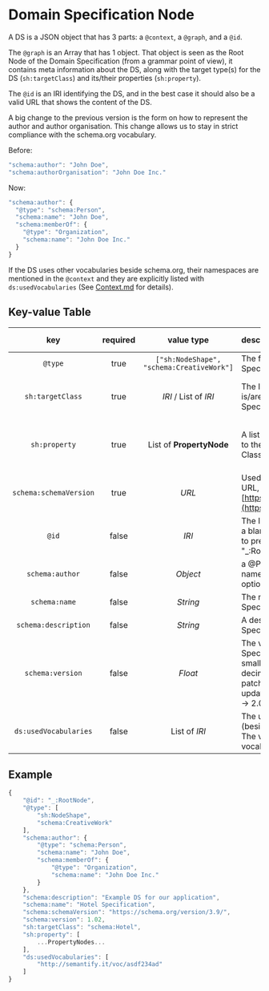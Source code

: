 # Domain Specification Node

A DS is a JSON object that has 3 parts: a `@context`, a `@graph`, and a `@id`.

The `@graph` is an Array that has 1 object. That object is seen as the Root Node of the Domain Specification \(from a grammar point of view\), it contains meta information about the DS, along with the target type\(s\) for the DS \(`sh:targetClass`\) and its/their properties \(`sh:property`\).

The `@id` is an IRI identifying the DS, and in the best case it should also be a valid URL that shows the content of the DS.

A big change to the previous version is the form on how to represent the author and author organisation. This change allows us to stay in strict compliance with the schema.org vocabulary.

Before:

```javascript
"schema:author": "John Doe",
"schema:authorOrganisation": "John Doe Inc."
```

Now:

```javascript
"schema:author": {
  "@type": "schema:Person",
  "schema:name": "John Doe",
  "schema:memberOf": {
    "@type": "Organization",
    "schema:name": "John Doe Inc."
  }
}
```

If the DS uses other vocabularies beside schema.org, their namespaces are mentioned in the `@context` and they are explicitly listed with `ds:usedVocabularies` \(See [Context.md](context.md) for details\).

## Key-value Table

| key | required | value type | description | related error |
| :---: | :---: | :---: | :--- | :---: |
| `@type` | true | `["sh:NodeShape", "schema:CreativeWork"]` | The fixed type for a Domain Specification |  |
| `sh:targetClass` | true | _IRI_ / List of _IRI_ | The IRI\(s\) of the class\(es\) that is/are restricted by this Domain Specification | Non-conform target @type |
| `sh:property` | true | List of **PropertyNode** | A list of PropertyNode that apply to the properties of the target Class | Missing Property, Non-conform Property |
| `schema:schemaVersion` | true | _URL_ | Used schema.org version as URL, e.g. [https://schema.org/version/3.9/](https://schema.org/version/3.9/) |  |
| `@id` | false | _IRI_ | The ID of the root node, which is a blank node. It is recommended to predefine this blank node as "\_:RootNode" |  |
| `schema:author` | false | _Object_ | a @Person object, that hold the name of the author and optionally his/her organisation |  |
| `schema:name` | false | _String_ | The name of the Domain Specification |  |
| `schema:description` | false | _String_ | A description about the Domain Specification |  |
| `schema:version` | false | _Float_ | The version of this Domain Specification. Starts at 1.00, small patches increase the decimal by 1 -&gt; 1.01, bigger patches/vocabulary version updates increase the integer by 1 -&gt; 2.00 |  |
| `ds:usedVocabularies` | false | List of _IRI_ | The used external vocabularies \(besides schema.org\) for this DS. The values are IRIs of those vocabularies |  |

## Example

```javascript
{
    "@id": "_:RootNode",
    "@type": [
        "sh:NodeShape",
        "schema:CreativeWork"
    ],
    "schema:author": {
        "@type": "schema:Person",
        "schema:name": "John Doe",
        "schema:memberOf": {
            "@type": "Organization",
            "schema:name": "John Doe Inc."
        }
    },
    "schema:description": "Example DS for our application",
    "schema:name": "Hotel Specification",
    "schema:schemaVersion": "https://schema.org/version/3.9/",
    "schema:version": 1.02,
    "sh:targetClass": "schema:Hotel",   
    "sh:property": [
        ...PropertyNodes...
    ],
    "ds:usedVocabularies": [
        "http://semantify.it/voc/asdf234ad"
    ]  
}
```

